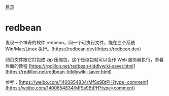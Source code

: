 [目录](./)

# redbean

发现一个神奇的软件 redbean，同一个可执行文件，能在三个系统 Win/Mac/Linux 执行。[https://redbean.dev](https://redbean.dev)

网页文件跟它打包成 zip 压缩包，这个压缩包就可以当作 Web 服务器执行，参看后面的教程 [https://rpdillon.net/redbean-tiddlywiki-saver.html](https://rpdillon.net/redbean-tiddlywiki-saver.html)

参考：[https://weibo.com/1400854834/MfSs9BtPH?type=comment](https://weibo.com/1400854834/MfSs9BtPH?type=comment)
